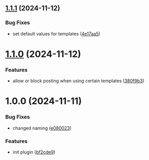 ## [1.1.1](https://github.com/konzentrik/sociabli-kirby/compare/v1.1.0...v1.1.1) (2024-11-12)


### Bug Fixes

* set default values for templates ([4e17aa5](https://github.com/konzentrik/sociabli-kirby/commit/4e17aa5f6fad0ce713e2cb30d4728490e4ab1347))

# [1.1.0](https://github.com/konzentrik/sociabli-kirby/compare/v1.0.0...v1.1.0) (2024-11-12)


### Features

* allow or block posting when using certain templates ([380f9b3](https://github.com/konzentrik/sociabli-kirby/commit/380f9b3861d18a83a0ddb8741e53f9a41ca348ef))

# 1.0.0 (2024-11-11)


### Bug Fixes

* changed naming ([e080023](https://github.com/konzentrik/sociabli-kirby/commit/e080023b92b1918260e1286f7fb97bd15dbbf621))


### Features

* init plugin ([bf2cde9](https://github.com/konzentrik/sociabli-kirby/commit/bf2cde920e9efa675bdd8997c751c6b240c8af2c))
